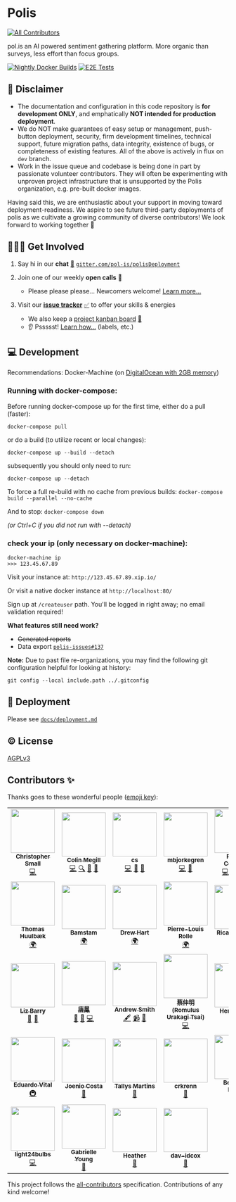 # Polis
<!-- ALL-CONTRIBUTORS-BADGE:START - Do not remove or modify this section -->
[![All Contributors](https://img.shields.io/badge/all_contributors-32-orange.svg?style=flat-square)](#contributors-)
<!-- ALL-CONTRIBUTORS-BADGE:END -->
pol.is an AI powered sentiment gathering platform. More organic than surveys, less effort than focus groups.

<!-- Changes to badge text in URLs below, require changes to "name" value in .github/workflows/*.yml -->
[![Nightly Docker Builds](https://github.com/pol-is/polisServer/workflows/Nightly%20Docker%20Builds/badge.svg)][nightlies]
[![E2E Tests](https://github.com/pol-is/polisServer/workflows/E2E%20Tests/badge.svg)][e2e-tests]

   [nightlies]: https://hub.docker.com/u/polisdemo
   [e2e-tests]: https://github.com/pol-is/polisServer/actions?query=workflow%3A%22E2E+Tests%22

## :construction: Disclaimer

- The documentation and configuration in this code repository is **for development ONLY**,
and emphatically **NOT intended for production deployment**.
- We do NOT make guarantees of easy setup or management, push-button deployment, security,
firm development timelines, technical support, future migration paths, data integrity,
existence of bugs, or completeness of existing features.
All of the above is actively in flux on `dev` branch.
- Work in the issue queue and codebase is being done in part by passionate volunteer contributors.
They will often be experimenting with unproven project infrastructure that is unsupported by the Polis organization,
e.g. pre-built docker images.

Having said this, we are enthusiastic about your support in moving toward deployment-readiness.
We aspire to see future third-party deployments of polis as we cultivate a growing community of diverse contributors!
We look forward to working together :tada:

## 🙋🏾‍♀️ Get Involved

1. Say hi in our **chat** [:speech_balloon:][chat] [`gitter.com/pol-is/polisDeployment`][chat]
2. Join one of our weekly **open calls** :microphone:
    - Please please please... Newcomers welcome! [Learn more...][calls-about]
3. Visit our [**issue tracker**][issues] [:white_check_mark:][issues] to offer your skills & energies
    - We also keep a [project kanban board][board] [:checkered_flag:][board]
    - :ear: Pssssst! [Learn how...][contributing] (labels, etc.)

   [chat]: https://gitter.im/pol-is/polisDeployment
   [calls-about]: /CONTRIBUTING.md#telephone_receiver-open-calls
   [issues]: https://github.com/pol-is/polisServer/issues
   [board]: https://github.com/orgs/pol-is/projects/1
   [contributing]: /CONTRIBUTING.md#how-we-work

## 💻 Development

Recommendations: Docker-Machine (on [DigitalOcean with 2GB memory][do-tut])

   [do-tut]: https://www.digitalocean.com/community/tutorials/how-to-provision-and-manage-remote-docker-hosts-with-docker-machine-on-ubuntu-16-04


### Running with docker-compose:

Before running docker-compose up for the first time,
either do a pull (faster):

`docker-compose pull`

or do a build (to utilize recent or local changes):

`docker-compose up --build --detach`

subsequently you should only need to run:

`docker-compose up --detach`

To force a full re-build with no cache from previous builds:
`docker-compose build --parallel --no-cache`

And to stop:
`docker-compose down`

_(or Ctrl+C if you did not run with --detach)_

### check your ip (only necessary on docker-machine):
```
docker-machine ip
>>> 123.45.67.89
```

Visit your instance at: `http://123.45.67.89.xip.io/`

Or visit a native docker instance at `http://localhost:80/`

Sign up at `/createuser` path. You'll be logged in right away; no email validation required!

**What features still need work?**
- ~~Generated reports~~
- Data export [`polis-issues#137`](https://github.com/pol-is/polis-issues/issues/137)

**Note:** Due to past file re-organizations, you may find the following git configuration helpful for looking at history:

```
git config --local include.path ../.gitconfig
```

## 🚀 Deployment

Please see [`docs/deployment.md`](/docs/deployment.md)

## ©️  License

[AGPLv3](/LICENSE)

## Contributors ✨

Thanks goes to these wonderful people ([emoji key](https://allcontributors.org/docs/en/emoji-key)):

<!-- ALL-CONTRIBUTORS-LIST:START - Do not remove or modify this section -->
<!-- prettier-ignore-start -->
<!-- markdownlint-disable -->
<table>
  <tr>
    <td align="center"><a href="http://www.metasoarous.com"><img src="https://avatars3.githubusercontent.com/u/88556?v=4" width="100px;" alt=""/><br /><sub><b>Christopher Small</b></sub></a><br /><a href="https://github.com/pol-is-trial-balloon/polis/commits?author=metasoarous" title="Code">💻</a></td>
    <td align="center"><a href="https://pol.is"><img src="https://avatars3.githubusercontent.com/u/1770265?v=4" width="100px;" alt=""/><br /><sub><b>Colin Megill</b></sub></a><br /><a href="https://github.com/pol-is-trial-balloon/polis/commits?author=colinmegill" title="Code">💻</a> <a href="#fundingFinding-colinmegill" title="Funding Finding">🔍</a> <a href="#talk-colinmegill" title="Talks">📢</a> <a href="#business-colinmegill" title="Business development">💼</a></td>
    <td align="center"><a href="https://github.com/misscs"><img src="https://avatars1.githubusercontent.com/u/51812?v=4" width="100px;" alt=""/><br /><sub><b>cs</b></sub></a><br /><a href="https://github.com/pol-is-trial-balloon/polis/commits?author=misscs" title="Code">💻</a> <a href="https://github.com/pol-is-trial-balloon/polis/commits?author=misscs" title="Documentation">📖</a> <a href="#design-misscs" title="Design">🎨</a></td>
    <td align="center"><a href="https://github.com/mbjorkegren"><img src="https://avatars3.githubusercontent.com/u/2016166?v=4" width="100px;" alt=""/><br /><sub><b>mbjorkegren</b></sub></a><br /><a href="https://github.com/pol-is-trial-balloon/polis/commits?author=mbjorkegren" title="Code">💻</a> <a href="#question-mbjorkegren" title="Answering Questions">💬</a></td>
    <td align="center"><a href="http://nodescription.net"><img src="https://avatars2.githubusercontent.com/u/305339?v=4" width="100px;" alt=""/><br /><sub><b>Patrick Connolly</b></sub></a><br /><a href="https://github.com/pol-is-trial-balloon/polis/commits?author=patcon" title="Code">💻</a> <a href="#infra-patcon" title="Infrastructure (Hosting, Build-Tools, etc)">🚇</a> <a href="#talk-patcon" title="Talks">📢</a> <a href="https://github.com/pol-is-trial-balloon/polis/pulls?q=is%3Apr+reviewed-by%3Apatcon" title="Reviewed Pull Requests">👀</a></td>
    <td align="center"><a href="http://virgile-dev.github.io"><img src="https://avatars0.githubusercontent.com/u/11473995?v=4" width="100px;" alt=""/><br /><sub><b>virgile-dev</b></sub></a><br /><a href="#translation-virgile-dev" title="Translation">🌍</a> <a href="https://github.com/pol-is-trial-balloon/polis/issues?q=author%3Avirgile-dev" title="Bug reports">🐛</a></td>
    <td align="center"><a href="http://openconcept.ca"><img src="https://avatars0.githubusercontent.com/u/116832?v=4" width="100px;" alt=""/><br /><sub><b>Mike Gifford</b></sub></a><br /><a href="#a11y-mgifford" title="Accessibility">️️️️♿️</a></td>
  </tr>
  <tr>
    <td align="center"><a href="https://github.com/huulbaek"><img src="https://avatars0.githubusercontent.com/u/1862741?v=4" width="100px;" alt=""/><br /><sub><b>Thomas Huulbæk</b></sub></a><br /><a href="#translation-huulbaek" title="Translation">🌍</a></td>
    <td align="center"><a href="https://github.com/bamstam"><img src="https://avatars3.githubusercontent.com/u/9203888?v=4" width="100px;" alt=""/><br /><sub><b>Bamstam</b></sub></a><br /><a href="#translation-bamstam" title="Translation">🌍</a></td>
    <td align="center"><a href="https://github.com/drewhart"><img src="https://avatars0.githubusercontent.com/u/6105510?v=4" width="100px;" alt=""/><br /><sub><b>Drew Hart</b></sub></a><br /><a href="#translation-drewhart" title="Translation">🌍</a></td>
    <td align="center"><a href="http://www.societenumerique.gouv.fr"><img src="https://avatars3.githubusercontent.com/u/12126587?v=4" width="100px;" alt=""/><br /><sub><b>Pierre-Louis Rolle</b></sub></a><br /><a href="#translation-PLrolle" title="Translation">🌍</a></td>
    <td align="center"><a href="https://github.com/ricardopoppi"><img src="https://avatars3.githubusercontent.com/u/1162183?v=4" width="100px;" alt=""/><br /><sub><b>Ricardo Poppi</b></sub></a><br /><a href="#translation-ricardopoppi" title="Translation">🌍</a></td>
    <td align="center"><a href="https://linkedin.com/in/uzzal2k5"><img src="https://avatars0.githubusercontent.com/u/5254162?v=4" width="100px;" alt=""/><br /><sub><b>Md Shafiqul Islam</b></sub></a><br /><a href="#infra-uzzal2k5" title="Infrastructure (Hosting, Build-Tools, etc)">🚇</a> <a href="#question-uzzal2k5" title="Answering Questions">💬</a></td>
    <td align="center"><a href="https://github.com/joel-zilliqa"><img src="https://avatars0.githubusercontent.com/u/56012934?v=4" width="100px;" alt=""/><br /><sub><b>Joel Lim</b></sub></a><br /><a href="https://github.com/pol-is-trial-balloon/polis/issues?q=author%3Ajoel-zilliqa" title="Bug reports">🐛</a></td>
  </tr>
  <tr>
    <td align="center"><a href="https://github.com/ebarry"><img src="https://avatars1.githubusercontent.com/u/161439?v=4" width="100px;" alt=""/><br /><sub><b>Liz Barry</b></sub></a><br /><a href="#talk-ebarry" title="Talks">📢</a> <a href="#blog-ebarry" title="Blogposts">📝</a></td>
    <td align="center"><a href="http://www.linkedin.com/in/tangaudrey"><img src="https://avatars1.githubusercontent.com/u/20723?v=4" width="100px;" alt=""/><br /><sub><b>唐鳳</b></sub></a><br /><a href="https://github.com/pol-is-trial-balloon/polis/issues?q=author%3Aaudreyt" title="Bug reports">🐛</a> <a href="#blog-audreyt" title="Blogposts">📝</a> <a href="https://github.com/pol-is-trial-balloon/polis/commits?author=audreyt" title="Code">💻</a></td>
    <td align="center"><a href="http://pol.is"><img src="https://avatars3.githubusercontent.com/u/8118319?v=4" width="100px;" alt=""/><br /><sub><b>Andrew Smith</b></sub></a><br /><a href="#content-ajsmitha7" title="Content">🖋</a> <a href="#video-ajsmitha7" title="Videos">📹</a> <a href="https://github.com/pol-is-trial-balloon/polis/issues?q=author%3Aajsmitha7" title="Bug reports">🐛</a></td>
    <td align="center"><a href="http://sais.tw/"><img src="https://avatars3.githubusercontent.com/u/2368060?v=4" width="100px;" alt=""/><br /><sub><b>蔡仲明 (Romulus Urakagi Tsai)</b></sub></a><br /><a href="https://github.com/pol-is-trial-balloon/polis/commits?author=urakagi" title="Code">💻</a></td>
    <td align="center"><a href="https://herman-wu.github.io/blogs/"><img src="https://avatars3.githubusercontent.com/u/10748637?v=4" width="100px;" alt=""/><br /><sub><b>Herman Wu </b></sub></a><br /><a href="https://github.com/pol-is-trial-balloon/polis/issues?q=author%3AHerman-Wu" title="Bug reports">🐛</a></td>
    <td align="center"><a href="http://kenwheeler.github.io"><img src="https://avatars2.githubusercontent.com/u/286616?v=4" width="100px;" alt=""/><br /><sub><b>Ken Wheeler</b></sub></a><br /><a href="https://github.com/pol-is-trial-balloon/polis/commits?author=kenwheeler" title="Code">💻</a></td>
    <td align="center"><a href="https://www.ime.usp.br/~dguedes/"><img src="https://avatars3.githubusercontent.com/u/7079397?v=4" width="100px;" alt=""/><br /><sub><b>Dylan Guedes</b></sub></a><br /><a href="https://github.com/pol-is-trial-balloon/polis/commits?author=DylanGuedes" title="Tests">⚠️</a></td>
  </tr>
  <tr>
    <td align="center"><a href="https://linktr.ee/vital.edu"><img src="https://avatars0.githubusercontent.com/u/5282301?v=4" width="100px;" alt=""/><br /><sub><b>Eduardo Vital</b></sub></a><br /><a href="#infra-vital-edu" title="Infrastructure (Hosting, Build-Tools, etc)">🚇</a></td>
    <td align="center"><a href="http://joenio.me"><img src="https://avatars0.githubusercontent.com/u/44172?v=4" width="100px;" alt=""/><br /><sub><b>Joenio Costa</b></sub></a><br /><a href="https://github.com/pol-is-trial-balloon/polis/commits?author=joenio" title="Documentation">📖</a></td>
    <td align="center"><a href="https://github.com/tallysmartins"><img src="https://avatars3.githubusercontent.com/u/3032943?v=4" width="100px;" alt=""/><br /><sub><b>Tallys Martins</b></sub></a><br /><a href="https://github.com/pol-is-trial-balloon/polis/issues?q=author%3Atallysmartins" title="Bug reports">🐛</a></td>
    <td align="center"><a href="https://github.com/crkrenn"><img src="https://avatars2.githubusercontent.com/u/6069975?v=4" width="100px;" alt=""/><br /><sub><b>crkrenn</b></sub></a><br /><a href="https://github.com/pol-is-trial-balloon/polis/pulls?q=is%3Apr+reviewed-by%3Acrkrenn" title="Reviewed Pull Requests">👀</a></td>
    <td align="center"><a href="https://sudo-science.com"><img src="https://avatars0.githubusercontent.com/u/35609?v=4" width="100px;" alt=""/><br /><sub><b>Benjamin Rosas</b></sub></a><br /><a href="https://github.com/pol-is-trial-balloon/polis/pulls?q=is%3Apr+reviewed-by%3AballPointPenguin" title="Reviewed Pull Requests">👀</a></td>
    <td align="center"><a href="http://onchain.consulting"><img src="https://avatars3.githubusercontent.com/u/6291612?v=4" width="100px;" alt=""/><br /><sub><b>Kenny Rowe</b></sub></a><br /><a href="https://github.com/pol-is-trial-balloon/polis/issues?q=author%3Akennyrowe" title="Bug reports">🐛</a></td>
    <td align="center"><a href="https://triumphtech.io"><img src="https://avatars1.githubusercontent.com/u/9715064?v=4" width="100px;" alt=""/><br /><sub><b>James Barlow</b></sub></a><br /><a href="https://github.com/pol-is-trial-balloon/polis/issues?q=author%3AJdesk" title="Bug reports">🐛</a></td>
  </tr>
  <tr>
    <td align="center"><a href="http://deepwinterdevelopment.com"><img src="https://avatars2.githubusercontent.com/u/581906?v=4" width="100px;" alt=""/><br /><sub><b>light24bulbs</b></sub></a><br /><a href="https://github.com/pol-is-trial-balloon/polis/commits?author=light24bulbs" title="Code">💻</a></td>
    <td align="center"><a href="https://github.com/fractalcactus"><img src="https://avatars2.githubusercontent.com/u/8527715?v=4" width="100px;" alt=""/><br /><sub><b>Gabrielle Young</b></sub></a><br /><a href="https://github.com/pol-is-trial-balloon/polis/commits?author=fractalcactus" title="Documentation">📖</a></td>
    <td align="center"><a href="http://TBD"><img src="https://avatars2.githubusercontent.com/u/416681?v=4" width="100px;" alt=""/><br /><sub><b>Heather</b></sub></a><br /><a href="https://github.com/pol-is-trial-balloon/polis/commits?author=heatherm" title="Documentation">📖</a></td>
    <td align="center"><a href="https://github.com/dav-idcox"><img src="https://avatars1.githubusercontent.com/u/10424822?v=4" width="100px;" alt=""/><br /><sub><b>dav-idcox</b></sub></a><br /><a href="https://github.com/pol-is-trial-balloon/polis/commits?author=dav-idcox" title="Documentation">📖</a></td>
  </tr>
</table>

<!-- markdownlint-enable -->
<!-- prettier-ignore-end -->
<!-- ALL-CONTRIBUTORS-LIST:END -->

This project follows the [all-contributors](https://github.com/all-contributors/all-contributors) specification. Contributions of any kind welcome!